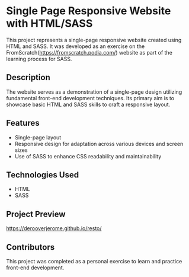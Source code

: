 # Single Page Responsive Website with HTML/SASS

This project represents a single-page responsive website created using HTML and SASS. It was developed as an exercise on the FromScratch(https://fromscratch.podia.com/) website as part of the learning process for SASS.

## Description

The website serves as a demonstration of a single-page design utilizing fundamental front-end development techniques. Its primary aim is to showcase basic HTML and SASS skills to craft a responsive layout.

## Features

- Single-page layout
- Responsive design for adaptation across various devices and screen sizes
- Use of SASS to enhance CSS readability and maintainability

## Technologies Used

- HTML
- SASS

## Project Preview

https://derooverjerome.github.io/resto/


## Contributors

This project was completed as a personal exercise to learn and practice front-end development.
 
 
